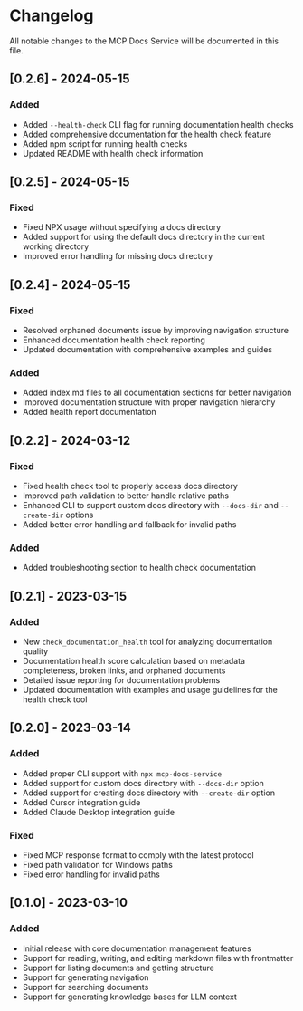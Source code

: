 # Changelog

All notable changes to the MCP Docs Service will be documented in this file.

## [0.2.6] - 2024-05-15

### Added

- Added `--health-check` CLI flag for running documentation health checks
- Added comprehensive documentation for the health check feature
- Added npm script for running health checks
- Updated README with health check information

## [0.2.5] - 2024-05-15

### Fixed

- Fixed NPX usage without specifying a docs directory
- Added support for using the default docs directory in the current working directory
- Improved error handling for missing docs directory

## [0.2.4] - 2024-05-15

### Fixed

- Resolved orphaned documents issue by improving navigation structure
- Enhanced documentation health check reporting
- Updated documentation with comprehensive examples and guides

### Added

- Added index.md files to all documentation sections for better navigation
- Improved documentation structure with proper navigation hierarchy
- Added health report documentation

## [0.2.2] - 2024-03-12

### Fixed

- Fixed health check tool to properly access docs directory
- Improved path validation to better handle relative paths
- Enhanced CLI to support custom docs directory with `--docs-dir` and `--create-dir` options
- Added better error handling and fallback for invalid paths

### Added

- Added troubleshooting section to health check documentation

## [0.2.1] - 2023-03-15

### Added

- New `check_documentation_health` tool for analyzing documentation quality
- Documentation health score calculation based on metadata completeness, broken links, and orphaned documents
- Detailed issue reporting for documentation problems
- Updated documentation with examples and usage guidelines for the health check tool

## [0.2.0] - 2023-03-14

### Added

- Added proper CLI support with `npx mcp-docs-service`
- Added support for custom docs directory with `--docs-dir` option
- Added support for creating docs directory with `--create-dir` option
- Added Cursor integration guide
- Added Claude Desktop integration guide

### Fixed

- Fixed MCP response format to comply with the latest protocol
- Fixed path validation for Windows paths
- Fixed error handling for invalid paths

## [0.1.0] - 2023-03-10

### Added

- Initial release with core documentation management features
- Support for reading, writing, and editing markdown files with frontmatter
- Support for listing documents and getting structure
- Support for generating navigation
- Support for searching documents
- Support for generating knowledge bases for LLM context
